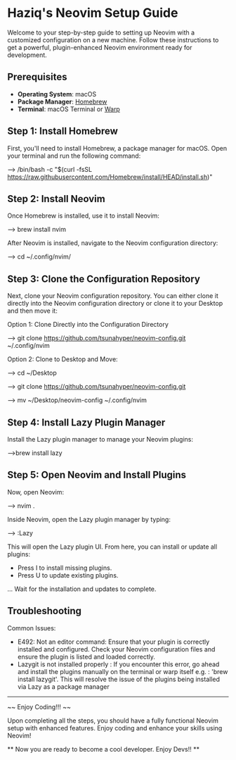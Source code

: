 # Haziq's Neovim Setup Guide

Welcome to your step-by-step guide to setting up Neovim with a customized configuration on a new machine. Follow these instructions to get a powerful, plugin-enhanced Neovim environment ready for development.

## Prerequisites

- **Operating System**: macOS
- **Package Manager**: [Homebrew](https://brew.sh/)
- **Terminal**: macOS Terminal or [Warp](https://www.warp.dev/)

## Step 1: Install Homebrew

First, you'll need to install Homebrew, a package manager for macOS. Open your terminal and run the following command:

--> /bin/bash -c "$(curl -fsSL https://raw.githubusercontent.com/Homebrew/install/HEAD/install.sh)"

## Step 2: Install Neovim

Once Homebrew is installed, use it to install Neovim:

--> brew install nvim

After Neovim is installed, navigate to the Neovim configuration directory:

--> cd ~/.config/nvim/

## Step 3: Clone the Configuration Repository

Next, clone your Neovim configuration repository. You can either clone it directly into the Neovim configuration directory or clone it to your Desktop and then move it:

Option 1: Clone Directly into the Configuration Directory

--> git clone https://github.com/tsunahyper/neovim-config.git ~/.config/nvim

Option 2: Clone to Desktop and Move:

--> cd ~/Desktop

--> git clone https://github.com/tsunahyper/neovim-config.git

--> mv ~/Desktop/neovim-config ~/.config/nvim

## Step 4: Install Lazy Plugin Manager

Install the Lazy plugin manager to manage your Neovim plugins:

-->brew install lazy

## Step 5: Open Neovim and Install Plugins

Now, open Neovim:

--> nvim .

Inside Neovim, open the Lazy plugin manager by typing:

--> :Lazy

This will open the Lazy plugin UI. From here, you can install or update all plugins:

- Press I to install missing plugins.
- Press U to update existing plugins.

... Wait for the installation and updates to complete.


## Troubleshooting

Common Issues: 
- E492: Not an editor command: Ensure that your plugin is correctly installed and configured. Check your Neovim configuration files and ensure the plugin is listed and loaded correctly.
- Lazygit is not installed properly : If you encounter this error, go ahead and install the plugins manually on the terminal or warp itself e.g. : 'brew install lazygit'. This will resolve the issue of the plugins being installed via Lazy as a package manager

------------------------------------------------------------------------------------------------------------------------------------
~~ Enjoy Coding!!! ~~

Upon completing all the steps, you should have a fully functional Neovim setup with enhanced features. Enjoy coding and enhance your skills using Neovim!

** Now you are ready to become a cool developer. Enjoy Devs!! **

